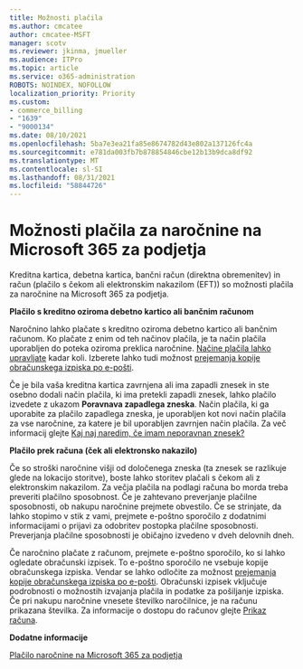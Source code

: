 ```yaml
---
title: Možnosti plačila
ms.author: cmcatee
author: cmcatee-MSFT
manager: scotv
ms.reviewer: jkinma, jmueller
ms.audience: ITPro
ms.topic: article
ms.service: o365-administration
ROBOTS: NOINDEX, NOFOLLOW
localization_priority: Priority
ms.custom:
- commerce_billing
- "1639"
- "9000134"
ms.date: 08/10/2021
ms.openlocfilehash: 5ba7e3ea21fa85e8674782d43e802a137126fc4a
ms.sourcegitcommit: e781da003fb7b878854846cbe12b13b9dca8df92
ms.translationtype: MT
ms.contentlocale: sl-SI
ms.lasthandoff: 08/31/2021
ms.locfileid: "58844726"
---
```

# <a name="payment-options-for-microsoft-365-for-business-subscriptions"></a>Možnosti plačila za naročnine na Microsoft 365 za podjetja
  
Kreditna kartica, debetna kartica, bančni račun (direktna obremenitev) in račun (plačilo s čekom ali elektronskim nakazilom (EFT)) so možnosti plačila za naročnine na Microsoft 365 za podjetja.
  
**Plačilo s kreditno oziroma debetno kartico ali bančnim računom**
  
Naročnino lahko plačate s kreditno oziroma debetno kartico ali bančnim računom. Ko plačate z enim od teh načinov plačila, je ta način plačila uporabljen do poteka oziroma preklica naročnine. [Načine plačila lahko upravljate](https://docs.microsoft.com/microsoft-365/commerce/billing-and-payments/manage-payment-methods) kadar koli. Izberete lahko tudi možnost [prejemanja kopije obračunskega izpiska po e-pošti](https://docs.microsoft.com/microsoft-365/commerce/billing-and-payments/view-your-bill-or-invoice#receive-a-copy-of-your-billing-statement-in-email).

Če je bila vaša kreditna kartica zavrnjena ali ima zapadli znesek in ste osebno dodali način plačila, ki ima pretekli zapadli znesek, lahko plačilo izvedete z ukazom **Poravnava zapadlega zneska**. Način plačila, ki ga uporabite za plačilo zapadlega zneska, je uporabljen kot novi način plačila za vse naročnine, za katere je bil uporabljen zavrnjen način plačila. Za več informacij glejte [Kaj naj naredim, če imam neporavnan znesek?](https://docs.microsoft.com/microsoft-365/commerce/billing-and-payments/pay-for-your-subscription#what-if-i-have-an-outstanding-balance)

**Plačilo prek računa (ček ali elektronsko nakazilo)**
  
Če so stroški naročnine višji od določenega zneska (ta znesek se razlikuje glede na lokacijo storitve), boste lahko storitev plačali s čekom ali z elektronskim nakazilom. Za večja plačila na podlagi računa bo morda treba preveriti plačilno sposobnost. Če je zahtevano preverjanje plačilne sposobnosti, ob nakupu naročnine prejmete obvestilo. Če se strinjate, da lahko stopimo v stik z vami, prejmete e-poštno sporočilo z dodatnimi informacijami o prijavi za odobritev postopka plačilne sposobnosti. Preverjanja plačilne sposobnosti je običajno izvedeno v dveh delovnih dneh.

Če naročnino plačate z računom, prejmete e-poštno sporočilo, ko si lahko ogledate obračunski izpisek. To e-poštno sporočilo ne vsebuje kopije obračunskega izpiska. Vendar se lahko odločite za možnost [prejemanja kopije obračunskega izpiska po e-pošti](https://docs.microsoft.com/microsoft-365/commerce/billing-and-payments/view-your-bill-or-invoice#receive-a-copy-of-your-billing-statement-in-email). Obračunski izpisek vključuje podrobnosti o možnostih izvajanja plačila in podatke za pošiljanje izpiska. Če pri nakupu naročnine vnesete številko naročilnice, je na računu prikazana številka. Za informacije o dostopu do računov glejte [Prikaz računa](https://docs.microsoft.com/microsoft-365/commerce/billing-and-payments/view-your-bill-or-invoice).
  
**Dodatne informacije**
  
[Plačilo naročnine na Microsoft 365 za podjetja](https://docs.microsoft.com/microsoft-365/commerce/billing-and-payments/pay-for-your-subscription)